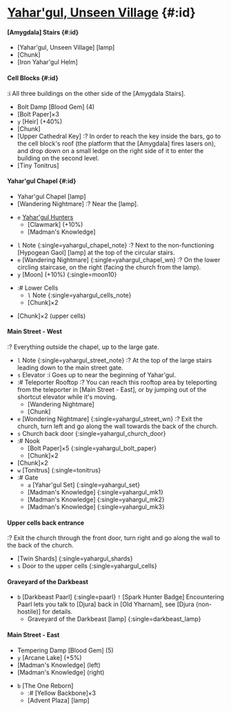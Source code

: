 # [Yahar'gul, Unseen Village](@) {#:id}

#### [Amygdala] Stairs {#:id}
- [Yahar'gul, Unseen Village] [lamp]
- [Chunk]
- [Iron Yahar'gul Helm]

#### Cell Blocks {#:id}
:i All three buildings on the other side of the [Amygdala Stairs].
- Bolt Damp [Blood Gem] (4)
- [Bolt Paper]×3
- `y` [Heir] (+40%)
- [Chunk]
- [Upper Cathedral Key]
  :? In order to reach the key inside the bars, go to the cell block's roof (the platform that the [Amygdala] fires lasers on), and drop down on a small ledge on the right side of it to enter the building on the second level.
- [Tiny Tonitrus]

#### Yahar'gul Chapel {#:id}
- Yahar'gul Chapel [lamp]
- [Wandering Nightmare]
  :? Near the [lamp].
+ `e` [Yahar'gul Hunters](Yahar'gul_Hunters#Yahar'gul_Chapel)
  - [Clawmark] (+10%)
  - [Madman's Knowledge]
- `l` Note {:single=yahargul_chapel_note}
  :? Next to the non-functioning [Hypogean Gaol] [lamp] at the top of the circular stairs.
- `e` [Wandering Nightmare] {:single=yahargul_chapel_wn}
  :? On the lower circling staircase, on the right (facing the church from the lamp).
- `y` [Moon] (+10%) {:single=moon10}
+ :# Lower Cells
  - `l` Note {:single=yahargul_cells_note}
  - [Chunk]×2
- [Chunk]×2 (upper cells)

#### Main Street - West
:? Everything outside the chapel, up to the large gate.
- `l` Note {:single=yahargul_street_note}
  :? At the top of the large stairs leading down to the main street gate.
- `s` Elevator
  :i Goes up to near the beginning of Yahar'gul.
- :# Teleporter Rooftop
  :? You can reach this rooftop area by teleporting from the teleporter in [Main Street - East], or by jumping out of the shortcut elevator while it's moving.
  - [Wandering Nightmare]
  - [Chunk]
- `e` [Wondering Nightmare] {:single=yahargul_street_wn}
  :? Exit the church, turn left and go along the wall towards the back of the church.
- `s` Church back door {:single=yahargul_church_door}
- :# Nook
  - [Bolt Paper]×5 {:single=yahargul_bolt_paper}
  - [Chunk]×2
- [Chunk]×2
- `w` [Tonitrus] {:single=tonitrus}
- :# Gate
  - `a` [Yahar'gul Set] {:single=yahargul_set}
  - [Madman's Knowledge] {:single=yahargul_mk1}
  - [Madman's Knowledge] {:single=yahargul_mk2}
  - [Madman's Knowledge] {:single=yahargul_mk3}

#### Upper cells back entrance
:? Exit the church through the front door, turn right and go along the wall to the back of the church.
- [Twin Shards] {:single=yahargul_shards}
- `s` Door to the upper cells {:single=yahargul_cells}

#### Graveyard of the Darkbeast
- `b` [Darkbeast Paarl] {:single=paarl}
  `!` [Spark Hunter Badge]
  Encountering Paarl lets you talk to [Djura] back in [Old Yharnam], see [Djura (non-hostile)] for details.
  - Graveyard of the Darkbeast [lamp] {:single=darkbeast_lamp}

#### Main Street - East
- Tempering Damp [Blood Gem] (5)
- `y` [Arcane Lake] (+5%)
- [Madman's Knowledge] (left)
- [Madman's Knowledge] (right)
+ `b` [The One Reborn]
  - :# [Yellow Backbone]×3
  - [Advent Plaza] [lamp]